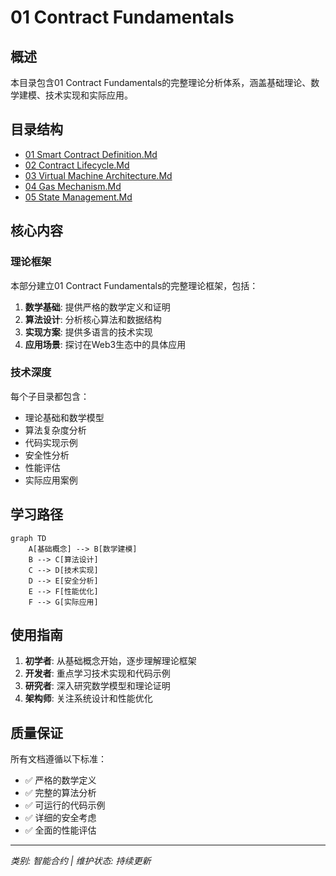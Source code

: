 # 01 Contract Fundamentals

## 概述

本目录包含01 Contract Fundamentals的完整理论分析体系，涵盖基础理论、数学建模、技术实现和实际应用。

## 目录结构

- [01 Smart Contract Definition.Md](01_Smart_Contract_Definition.md/README.md)
- [02 Contract Lifecycle.Md](02_Contract_Lifecycle.md/README.md)
- [03 Virtual Machine Architecture.Md](03_Virtual_Machine_Architecture.md/README.md)
- [04 Gas Mechanism.Md](04_Gas_Mechanism.md/README.md)
- [05 State Management.Md](05_State_Management.md/README.md)

## 核心内容

### 理论框架

本部分建立01 Contract Fundamentals的完整理论框架，包括：

1. **数学基础**: 提供严格的数学定义和证明
2. **算法设计**: 分析核心算法和数据结构
3. **实现方案**: 提供多语言的技术实现
4. **应用场景**: 探讨在Web3生态中的具体应用

### 技术深度

每个子目录都包含：
- 理论基础和数学模型
- 算法复杂度分析
- 代码实现示例
- 安全性分析
- 性能评估
- 实际应用案例

## 学习路径

```mermaid
graph TD
    A[基础概念] --> B[数学建模]
    B --> C[算法设计]
    C --> D[技术实现]
    D --> E[安全分析]
    E --> F[性能优化]
    F --> G[实际应用]
```

## 使用指南

1. **初学者**: 从基础概念开始，逐步理解理论框架
2. **开发者**: 重点学习技术实现和代码示例
3. **研究者**: 深入研究数学模型和理论证明
4. **架构师**: 关注系统设计和性能优化

## 质量保证

所有文档遵循以下标准：
- ✅ 严格的数学定义
- ✅ 完整的算法分析
- ✅ 可运行的代码示例
- ✅ 详细的安全考虑
- ✅ 全面的性能评估

---

*类别: 智能合约 | 维护状态: 持续更新*
